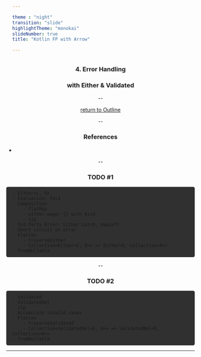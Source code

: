 ```yaml
---

theme : "night"
transition: "slide"
highlightTheme: "monokai"
slideNumber: true
title: "Kotlin FP with Arrow"

---
```


### 4. Error Handling
### with Either & Validated

<style>
pre {
  background: #303030;
  padding: 10px 16px;
  border-radius: 0.3em;
  counter-reset: line;
}
pre code[class*="="] .line {
  display: block;
  line-height: 1.8rem;
  font-size: 1em;
}
pre code[class*="="] .line:before {
  counter-increment: line;
  content: counter(line);
  display: inline-block;
  border-right: 3px solid #6ce26c !important;
  padding: 0 .5em;
  margin-right: .5em;
  color: #afafaf !important;
  width: 24px;
  text-align: right;
}

.reveal .slides > section > section {
  text-align: center; 
}

h1,h2,h3,h4 {
  text-align: center;
}

p {
  text-align: center;
}
</style>

--

[return to Outline](../../export/#/2)

--

### References

- 

--

### TODO #1

```
- Either<L, R>
- Evaluation: fold
- Composition
    - flatMap
    - either.eager {} with bind
    - zip
- 3rd Party Error: Either.catch, mapLeft
- Short circuit on error
- Flatten
    - traverseEither 
    - Collection<Either<E, A>> => Either<E, Collection<A>>
- fromNullable
```

--

### TODO #2

```
- Validated
- ValidatedNel
- zip
- Accumulate invalid cases
- Flatten
    - traverseValidated 
    - Collection<ValidatedNel<E, A>> => ValidatedNel<E, Collection<A>>
- fromNullable
```

---

